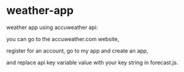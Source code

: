 # weather-app
weather app using accuweather api:

you can go to the accuweather.com website,

register for an account, go to my app and create an app,

and replace api key variable value with your key string in forecast.js.
